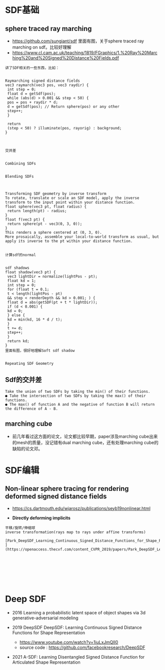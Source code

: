 # SDF基础

## sphere traced ray marching 
- https://github.com/sungiant/sdf 里面有图，关于sphere traced ray marching on sdf。比较好理解
- https://www.cl.cam.ac.uk/teaching/1819/FGraphics/1.%20Ray%20Marching%20and%20Signed%20Distance%20Fields.pdf
```
讲了SDF相关的一些东西，比如：


Raymarching signed distance fields
vec3 raymarch(vec3 pos, vec3 raydir) {
 int step = 0;
 float d = getSdf(pos);
 while (abs(d) > 0.001 && step < 50) {
 pos = pos + raydir * d;
 d = getSdf(pos); // Return sphere(pos) or any other
 step++;
 }

 return
 (step < 50) ? illuminate(pos, rayorig) : background;
}



交并差


Combining SDFs


Blending SDFs



Transforming SDF geometry by inverse transform
To rotate, translate or scale an SDF model, apply the inverse transform to the input point within your distance function.
float sphere(vec3 pt, float radius) {
 return length(pt) - radius;
}
float f(vec3 pt) {
 return sphere(pt - vec3(0, 3, 0));
}
This renders a sphere centered at (0, 3, 0).
More prosaically, assemble your local-to-world transform as usual, but apply its inverse to the pt within your distance function.


计算sdf的normal


sdf shadows
float shadow(vec3 pt) {
 vec3 lightDir = normalize(lightPos - pt);
 float kd = 1;
 int step = 0;
 for (float t = 0.1;
 t < length(lightPos - pt)
 && step < renderDepth && kd > 0.001; ) {
 float d = abs(getSDF(pt + t * lightDir));
 if (d < 0.001) {
 kd = 0;
 } else {
 kd = min(kd, 16 * d / t);
 }
 t += d;
 step++;
 }
 return kd;
}
里面有图，很好地理解Soft sdf shadow


Repeating SDF Geometry

```

## Sdf的交并差
```
Take the union of two SDFs by taking the min() of their functions.
● Take the intersection of two SDFs by taking the max() of their functions.
● The max() of function A and the negative of function B will return the difference of A - B.
```
## marching cube
- 前几年看过这方面的论文，论文都比较早期，paper涉及marching cube出来的mesh的质量，没记错有dual marching cube，还有处理marching cube的缺陷的论文邓。



# SDF编辑

## 
## Non-linear sphere tracing for rendering deformed signed distance fields
- https://cs.dartmouth.edu/wjarosz/publications/seyb19nonlinear.html

- **Directly deforming implicits**
```
平移/旋转/伸缩球
inverse transformation(rays map to rays under affine transforms)

[Park_DeepSDF_Learning_Continuous_Signed_Distance_Functions_for_Shape_Representation_CVPR_2019_paper.pdf
](https://openaccess.thecvf.com/content_CVPR_2019/papers/Park_DeepSDF_Learning_Continuous_Signed_Distance_Functions_for_Shape_Representation_CVPR_2019_paper.pdf)








```

# Deep SDF
- 2016 Learning a probabilistic latent space of object shapes via 3d generative-adversarial modeling

- 2019 DeepSDF DeepSDF: Learning Continuous Signed Distance Functions for Shape Representation
  - https://www.youtube.com/watch?v=1iuLxJmQII0
  - source code : https://github.com/facebookresearch/DeepSDF
  
- 2021 A-SDF: Learning Disentangled Signed Distance Function for Articulated Shape Representation
 




